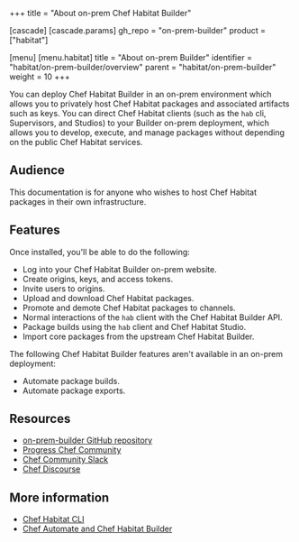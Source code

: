 +++
title = "About on-prem Chef Habitat Builder"

[cascade]
  [cascade.params]
    gh_repo = "on-prem-builder"
    product = ["habitat"]

[menu]
  [menu.habitat]
    title = "About on-prem Builder"
    identifier = "habitat/on-prem-builder/overview"
    parent = "habitat/on-prem-builder"
    weight = 10
+++

You can deploy Chef Habitat Builder in an on-prem environment which allows you to privately host Chef Habitat packages and associated artifacts such as keys.
You can direct Chef Habitat clients (such as the `hab` cli, Supervisors, and Studios) to your Builder on-prem deployment, which allows you to develop, execute, and manage packages without depending on the public Chef Habitat services.

## Audience

This documentation is for anyone who wishes to host Chef Habitat packages in their own infrastructure.

## Features

Once installed, you'll be able to do the following:

- Log into your Chef Habitat Builder on-prem website.
- Create origins, keys, and access tokens.
- Invite users to origins.
- Upload and download Chef Habitat packages.
- Promote and demote Chef Habitat packages to channels.
- Normal interactions of the `hab` client with the Chef Habitat Builder API.
- Package builds using the `hab` client and Chef Habitat Studio.
- Import core packages from the upstream Chef Habitat Builder.

The following Chef Habitat Builder features aren't available in an on-prem deployment:

- Automate package builds.
- Automate package exports.

## Resources

- [on-prem-builder GitHub repository](https://github.com/habitat-sh/on-prem-builder)
- [Progress Chef Community](https://community.progress.com/s/products/chef)
- [Chef Community Slack](https://community.chef.io/slack)
- [Chef Discourse](https://discourse.chef.io/)

## More information

- [Chef Habitat CLI](/habitat/habitat_cli/)
- [Chef Automate and Chef Habitat Builder](/automate/on_prem_builder/)
